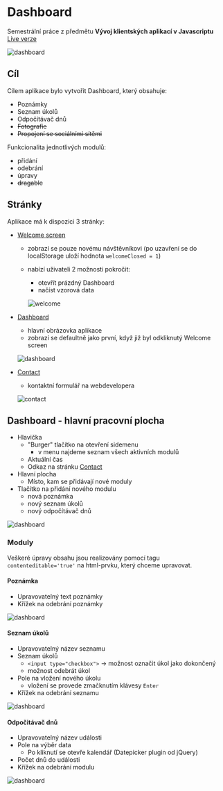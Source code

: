 # Dashboard
Semestrální práce z předmětu **Vývoj klientských aplikací v Javascriptu**
[Live verze](http://anastasiasurikova.com/dashboard/)

![dashboard](https://github.com/misslecter/dashboard/blob/master/documentation/images/dashboard-filled.png "Dashboard")


## Cíl
Cílem aplikace bylo vytvořit Dashboard, který obsahuje:
* Poznámky
* Seznam úkolů
* Odpočítávač dnů
* ~~Fotografie~~
* ~~Propojení se sociálními sítěmi~~

Funkcionalita jednotlivých modulů:
* přidání
* odebrání
* úpravy
* ~~dragable~~

## Stránky
Aplikace má k dispozici 3 stránky:
- [Welcome screen](http://anastasiasurikova.com/dashboard/#welcome)
  - zobrazí se pouze novému návštěvníkovi (po uzavření se do localStorage uloží hodnota `welcomeClosed = 1`)
  - nabízí uživateli 2 možnosti pokročit:
    - otevřít prázdný Dashboard
    - načíst vzorová data
    
    ![welcome](https://github.com/misslecter/dashboard/blob/master/documentation/images/welcome.png "Dashboard")
    
    
- [Dashboard](http://anastasiasurikova.com/dashboard/#dashborad)
  - hlavní obrázovka aplikace
  - zobrazí se defaultně jako první, když již byl odkliknutý Welcome screen
  
   ![dashboard](https://github.com/misslecter/dashboard/blob/master/documentation/images/dashboard.png "Dashboard")
   
  
- [Contact](http://anastasiasurikova.com/dashboard/#contact)
  - kontaktní formulář na webdevelopera
  
   ![contact](https://github.com/misslecter/dashboard/blob/master/documentation/images/contact.png "Dashboard")
   
## Dashboard - hlavní pracovní plocha
* Hlavička
    * "Burger" tlačítko na otevření sidemenu
        * v menu najdeme seznam všech aktivních modulů
    * Aktuální čas
    * Odkaz na stránku [Contact](http://anastasiasurikova.com/dashboard/#contact)
* Hlavní plocha
    * Místo, kam se přidávají nové moduly
* Tlačítko na přidání nového modulu
    * nová poznámka
    * nový seznam úkolů
    * nový odpočítávač dnů


![dashboard](https://github.com/misslecter/dashboard/blob/master/documentation/images/dashboard-opened.png "Dashboard")

### Moduly
Veškeré úpravy obsahu jsou realizovány pomocí tagu `contenteditable='true'` na html-prvku, který chceme upravovat.

#### Poznámka
* Upravovatelný text poznámky
* Křížek na odebrání poznámky

![dashboard](https://github.com/misslecter/dashboard/blob/master/documentation/images/note.png "Dashboard")

#### Seznam úkolů
* Upravovatelný název seznamu
* Seznam úkolů
    * `<input type="checkbox">` -> možnost označit úkol jako dokončený
    * možnost odebrát úkol
* Pole na vložení nového úkolu
    * vložení se provede zmačknutím klávesy `Enter`
* Křížek na odebrání seznamu

![dashboard](https://github.com/misslecter/dashboard/blob/master/documentation/images/todo.png "Dashboard")

#### Odpočitávač dnů
* Upravovatelný název události
* Pole na výběr data
    * Po kliknutí se otevře kalendář (Datepicker plugin od jQuery)
* Počet dnů do události
* Křížek na odebrání modulu

![dashboard](https://github.com/misslecter/dashboard/blob/master/documentation/images/counter.png "Dashboard")

